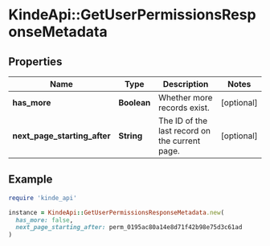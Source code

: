# KindeApi::GetUserPermissionsResponseMetadata

## Properties

| Name | Type | Description | Notes |
| ---- | ---- | ----------- | ----- |
| **has_more** | **Boolean** | Whether more records exist. | [optional] |
| **next_page_starting_after** | **String** | The ID of the last record on the current page. | [optional] |

## Example

```ruby
require 'kinde_api'

instance = KindeApi::GetUserPermissionsResponseMetadata.new(
  has_more: false,
  next_page_starting_after: perm_0195ac80a14e8d71f42b98e75d3c61ad
)
```

